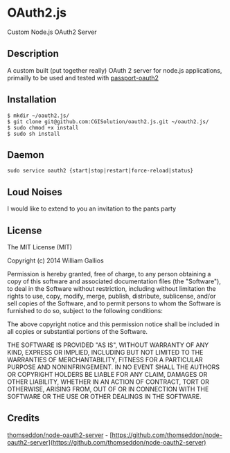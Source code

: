 OAuth2.js
=========

Custom Node.js OAuth2 Server

## Description
A custom built (put together really) OAuth 2 server for node.js applications, primailly to be used and tested with [passport-oauth2](https://github.com/jaredhanson/passport-oauth2)

## Installation

    $ mkdir ~/oauth2.js/
    $ git clone git@github.com:CGISolution/oauth2.js.git ~/oauth2.js/
    $ sudo chmod +x install
    $ sudo sh install


## Daemon
```sudo service oauth2 {start|stop|restart|force-reload|status}```

## Loud Noises
I would like to extend to you an invitation to the pants party


## License

The MIT License (MIT)

Copyright (c) 2014 William Gallios

Permission is hereby granted, free of charge, to any person obtaining a copy
of this software and associated documentation files (the "Software"), to deal
in the Software without restriction, including without limitation the rights
to use, copy, modify, merge, publish, distribute, sublicense, and/or sell
copies of the Software, and to permit persons to whom the Software is
furnished to do so, subject to the following conditions:

The above copyright notice and this permission notice shall be included in
all copies or substantial portions of the Software.

THE SOFTWARE IS PROVIDED "AS IS", WITHOUT WARRANTY OF ANY KIND, EXPRESS OR
IMPLIED, INCLUDING BUT NOT LIMITED TO THE WARRANTIES OF MERCHANTABILITY,
FITNESS FOR A PARTICULAR PURPOSE AND NONINFRINGEMENT. IN NO EVENT SHALL THE
AUTHORS OR COPYRIGHT HOLDERS BE LIABLE FOR ANY CLAIM, DAMAGES OR OTHER
LIABILITY, WHETHER IN AN ACTION OF CONTRACT, TORT OR OTHERWISE, ARISING FROM,
OUT OF OR IN CONNECTION WITH THE SOFTWARE OR THE USE OR OTHER DEALINGS IN
THE SOFTWARE.

## Credits
[thomseddon/node-oauth2-server](https://github.com/thomseddon/node-oauth2-server) - [https://github.com/thomseddon/node-oauth2-server](https://github.com/thomseddon/node-oauth2-server)
